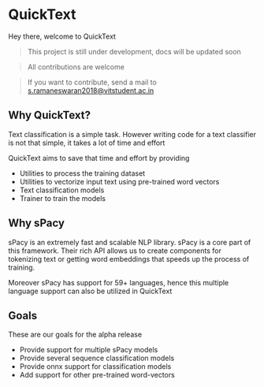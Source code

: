 # QuickText

Hey there, welcome to QuickText


> This project is still under development, docs will be updated soon

> All contributions are welcome

> If you want to contribute, send a mail to s.ramaneswaran2018@vitstudent.ac.in



## Why QuickText?

Text classification is a simple task. However writing code for a text classifier is not that simple, it takes a lot of time and effort

QuickText aims to save that time and effort by providing 

- Utilities to process the training dataset
- Utilities to vectorize input text using pre-trained word vectors
- Text classification models 
- Trainer to train the models

## Why sPacy

sPacy is an extremely fast and scalable NLP library.
sPacy is a core part of this framework. 
Their rich API allows us to create components for tokenizing text or getting word embeddings that speeds up the process of training. 

Moreover sPacy has support for 59+ languages, hence this multiple language support can also be utilized in QuickText

## Goals

These are our goals for the alpha release

- Provide support for multiple sPacy models
- Provide several sequence classification models
- Provide onnx support for classification models
- Add support for other pre-trained word-vectors